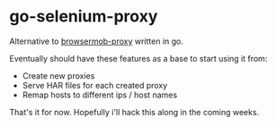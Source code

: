 go-selenium-proxy
=================
Alternative to [browsermob-proxy](https://github.com/lightbody/browsermob-proxy) written in go.


Eventually should have these features as a base to start using it from:
- Create new proxies
- Serve HAR files for each created proxy 
- Remap hosts to different ips / host names

That's it for now. Hopefully i'll hack this along in the coming weeks.
